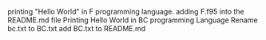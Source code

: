 printing "Hello World" in F programming language.
adding F.f95 into the README.md file
Printing Hello World in BC programming Language
Rename bc.txt to BC.txt
add BC.txt to README.md
